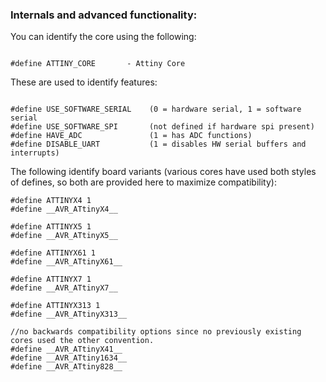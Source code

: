 ### Internals and advanced functionality:




You can identify the core using the following:

```

#define ATTINY_CORE       - Attiny Core

```


These are used to identify features:

```

#define USE_SOFTWARE_SERIAL    (0 = hardware serial, 1 = software serial
#define USE_SOFTWARE_SPI       (not defined if hardware spi present)
#define HAVE_ADC               (1 = has ADC functions)
#define DISABLE_UART           (1 = disables HW serial buffers and interrupts)

```

The following identify board variants (various cores have used both styles of defines, so both are provided here to maximize compatibility):

```
#define ATTINYX4 1
#define __AVR_ATtinyX4__

#define ATTINYX5 1
#define __AVR_ATtinyX5__

#define ATTINYX61 1
#define __AVR_ATtinyX61__

#define ATTINYX7 1
#define __AVR_ATtinyX7__

#define ATTINYX313 1
#define __AVR_ATtinyX313__

//no backwards compatibility options since no previously existing cores used the other convention.
#define __AVR_ATtinyX41__
#define __AVR_ATtiny1634__
#define __AVR_ATtiny828__

```

